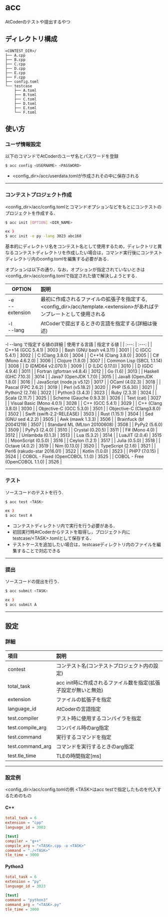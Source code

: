 # acc
AtCoderのテストや提出するやつ

## ディレクトリ構成
```
<CONTEST_DIR>/
├── A.cpp
├── B.cpp
├── C.cpp
├── D.cpp
├── E.cpp
├── F.cpp
├── config.toml
└── testcase
    ├── A.toml
    ├── B.toml
    ├── C.toml
    ├── D.toml
    ├── E.toml
    └── F.toml
```

## 使い方

### ユーザ情報設定
以下のコマンドでAtCoderのユーザ名とパスワードを登録
```bash
$ acc config <USERNAME> <PASSWORD>
```
- \<config\_dir\>/acc/userdata.tomlが作成されその中に保存される
---

### コンテストプロジェクト作成
\<config\_dir\>/acc/config.tomlとコマンドオプションなどをもとにコンテストのプロジェクトを作成する．

```bash
$ acc init [OPTION] <DIR_NAME>

ex )
$ acc init -e py -lang 3023 abc160
```

基本的にディレクトリ名をコンテスト名として使用するため，ディレクトリと異なるコンテストディレクトリを作成したい場合は，コマンド実行後にコンテストディレクトリ内のconfig.tomlを編集する必要がある．

オプションは以下の通り，なお，オプションが指定されていないときは\<config\_dir\>/acc/config.tomlで指定された値で解決しようとする．

| &nbsp;&nbsp;&nbsp;OPTION&nbsp;&nbsp;&nbsp; | 説明 |
| :--- | :--- |
| -e <br>--extension | 最初に作成されるファイルの拡張子を指定する, \<config\_dir\>/acc/template.\<extension\>があればテンプレートとして使用される |
| -l <br> --lang | AtCoderで提出するときの言語を指定する(詳細は後述) |

-l --lang で指定する値の詳細
| 使用する言語 | 指定する値 |
| :---: | :---: |
| C++14 (GCC 5.4.1) | 3003 |
| Bash (GNU bash v4.3.11) | 3001 |
| C (GCC 5.4.1) | 3002 |
| C (Clang 3.8.0) | 3004 |
| C++14 (Clang 3.8.0) | 3005 |
| C# (Mono 4.6.2.0) | 3006 |
| Clojure (1.8.0) | 3007 |
| Common Lisp (SBCL 1.1.14) | 3008 |
| D (DMD64 v2.070.1) | 3009 |
| D (LDC 0.17.0) | 3010 |
| D (GDC 4.9.4) | 3011 |
| Fortran (gfortran v4.8.4) | 3012 |
| Go (1.6) | 3013 |
| Haskell (GHC 7.10.3) | 3014 |
| Java7 (OpenJDK 1.7.0) | 3015 |
| Java8 (OpenJDK 1.8.0) | 3016 |
| JavaScript (node.js v5.12) | 3017 |
| OCaml (4.02.3) | 3018 |
| Pascal (FPC 2.6.2) | 3019 |
| Perl (v5.18.2) | 3020 |
| PHP (5.6.30) | 3021 |
| Python2 (2.7.6) | 3022 |
| Python3 (3.4.3) | 3023 |
| Ruby (2.3.3) | 3024 |
| Scala (2.11.7) | 3025 |
| Scheme (Gauche 0.9.3.3) | 3026 |
| Text (cat) | 3027 |
| Visual Basic (Mono 4.0.1) | 3028 |
| C++ (GCC 5.4.1) | 3029 |
| C++ (Clang 3.8.0) | 3030 |
| Objective-C (GCC 5.3.0) | 3501 |
| Objective-C (Clang3.8.0) | 3502 |
| Swift (swift-2.2-RELEASE) | 3503 |
| Rust (1.15.1) | 3504 |
| Sed (GNU sed 4.2.2) | 3505 |
| Awk (mawk 1.3.3) | 3506 |
| Brainfuck (bf 20041219) | 3507 |
| Standard ML (MLton 20100608) | 3508 |
| PyPy2 (5.6.0) | 3509 |
| PyPy3 (2.4.0) | 3510 |
| Crystal (0.20.5) | 3511 |
| F# (Mono 4.0) | 3512 |
| Unlambda (0.1.3) | 3513 |
| Lua (5.3.2) | 3514 |
| LuaJIT (2.0.4) | 3515 |
| MoonScript (0.5.0) | 3516 |
| Ceylon (1.2.1) | 3517 |
| Julia (0.5.0) | 3518 |
| Octave (4.0.2) | 3519 |
| Nim (0.13.0) | 3520 |
| TypeScript (2.1.6) | 3521 |
| Perl6 (rakudo-star 2016.01) | 3522 |
| Kotlin (1.0.0) | 3523 |
| PHP7 (7.0.15) | 3524 |
| COBOL - Fixed (OpenCOBOL 1.1.0) | 3525 |
| COBOL - Free (OpenCOBOL 1.1.0) | 3526 |

---

### テスト
ソースコードのテストを行う.

```bash
$ acc test <TASK>

ex )
$ acc test A
```

- コンテストディレクトリ内で実行を行う必要がある．
- 初回実行時AtCoderからテストを取得し，プロジェクト内にtestcase/\<TASK\>.tomlとして保存する．
- テストケースを追加したい場合は，testcaseディレクトリ内のファイルを編集することで対応できる

---

### 提出
ソースコードの提出を行う．

```bash
$ acc submit <TASK>

ex )
$ acc submit A
```
---

## 設定
### 詳細

| 項目 | 説明 |
| :--- | :--- |
| contest | コンテスト名(コンテストプロジェクト内の設定) |
| total\_task | acc init時に作成されるファイル数を指定(拡張子設定が無いと無効) |
| extension | ファイルの拡張子を指定 |
| language\_id | AtCoderの言語指定 |
| test.compiler | テスト時に使用するコンパイラを指定 |
| test.compile\_arg | コンパイル時のarg指定 |
| test.command | 実行するコマンドを指定 |
| test.command\_arg | コマンドを実行するときのarg指定 |
| test.tle\_time | TLEの時間指定[ms] |

---

### 設定例
\<config\_dir\>/acc/config.tomlの例
\<TASK\>はacc testで指定したものを代入するためのもの
#### C++

```toml
total_task = 6
extension = "cpp"
language_id = 3003

[test]
compiler = "g++"
compile_arg = "<TASK>.cpp -o <TASK>"
command = "./<TASK>"
tle_time = 3000
```

#### Python3

```toml
total_task = 6
extension = "py"
language_id = 3023

[test]
command = "python3"
command_arg = "<TASK>.py"
tle_time = 3000
```
